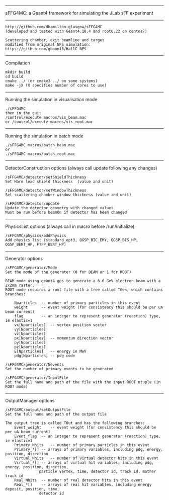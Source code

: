 ------------------------------------------------------------------------

 sFFG4MC: a Geant4 framework for simulating the JLab sFF experiment

------------------------------------------------------------------------

	http://github.com/dhamilton-glasgow/sFFG4MC
	(developed and tested with Geant4.10.4 and root6.22 on centos7)

	Scattering chamber, exit beamline and target 
	modified from original NPS simulation:
  	https://github.com/gboon18/HallC_NPS

------------------------------------------------------------------------
 Compilation

	mkdir build
  	cd build
  	cmake ../ (or cmake3 ../ on some systems)
  	make -jX (X specifies number of cores to use)

------------------------------------------------------------------------
 Running the simulation in visualisation mode

  	./sFFG4MC
  	then in the gui: 
	/control/execute macros/vis_beam.mac 
	or /control/execute macros/vis_root.mac 

------------------------------------------------------------------------
 Running the simulation in batch mode

  	./sFFG4MC macros/batch_beam.mac 
  	or 
  	./sFFG4MC macros/batch_root.mac 

------------------------------------------------------------------------
 DetectorConstruction options (always call update following any changes)

  	/sFFG4MC/detector/setShieldThickness  
  	Set Harm lead shield thickness  (value and unit)

  	/sFFG4MC/detector/setWindowThickness
  	Set scattering chamber window thickness (value and unit)

  	/sFFG4MC/detector/update	 
  	Update the detector geometry with changed values
  	Must be run before beamOn if detector has been changed  

------------------------------------------------------------------------
 PhysicsList options (always call in macro before /run/initialize)

  	/sFFG4MC/physics/addPhysics 
  	Add physics list (standard_opt3, QGSP_BIC_EMY, QGSP_BIS_HP, QGSP_BERT_HP, FTFP_BERT_HP)

------------------------------------------------------------------------
 Generator options 

  	/sFFG4MC/generator/Mode 
  	Set the mode of the generator (0 for BEAM or 1 for ROOT)

  	BEAM mode using geant4 gps to generate a 6.6 GeV electron beam with a 2x2mm raster.
  	ROOT mode requires a root file with a tree called TGen, which contains branches:

		Nparticles	-- number of primary particles in this event
  		weight		-- event weight (for consistency this should be per uA beam current)
		flag		-- an integer to represent generator (reaction) type, ie elastic=1
		vx[Nparticles]	-- vertex position vector
		vy[Nparticles]
		vz[Nparticles]
		px[Nparticles]	-- momentum direction vector
		py[Nparticles]
		pz[Nparticles]
		E[Nparticles]	-- energy in MeV
		pdg[Nparticles]	-- pdg code

	/sFFG4MC/generator/Nevents
	Set the number of primary events to be generated

  	/sFFG4MC/generator/InputFile
  	Set the full name and path of the file with the input ROOT ntuple (in ROOT mode)  

------------------------------------------------------------------------
 OutputManager options 

  	/sFFG4MC/output/setOutputFile
  	Set the full name and path of the output file

  	The output tree is called TOut and has the following branches:
		Event_weight	-- event weight (for consistency this should be per uA beam current)
		Event_flag	-- an integer to represent generator (reaction) type, ie elastic=1
		Primary_Nhits	-- number of primary particles in this event
		Primary_*[]	-- arrays of primary variables, including pdg, energy, position, direction
		Virtual_Nhits	-- number of virtual detector hits in this event
		Virtual_*[]	-- arrays of virtual hit variables, including pdg, energy, position, direction,
				   particle vertex, time, detector id, track id, mother track id
		Real_Nhits	-- number of real detector hits in this event
		Real_*[]	-- arrays of real hit variables, including energy deposit, position, time,
				   detector id


